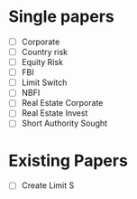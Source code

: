 # Single papers
- [ ] Corporate
- [ ] Country risk
- [ ] Equity Risk
- [ ] FBI
- [ ] Limit Switch
- [ ] NBFI
- [ ] Real Estate Corporate
- [ ] Real Estate Invest
- [ ] Short Authority Sought

# Existing Papers
- [ ] Create Limit S